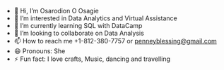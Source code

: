 - 👋 Hi, I’m Osarodion O Osagie
- 👀 I’m interested in Data Analytics and Virtual Assistance
- 🌱 I’m currently learning SQL with DataCamp
- 💞️ I’m looking to collaborate on Data Analysis
- 📫 How to reach me +1-812-380-7757 or penneyblessing@gmail.com
- 😄 Pronouns: She
- ⚡ Fun fact: I love crafts, Music, dancing and travelling 

<!---
PennyBlessing/PennyBlessing is a ✨ special ✨ repository because its `README.md` (this file) appears on your GitHub profile.
You can click the Preview link to take a look at your changes.
--->
